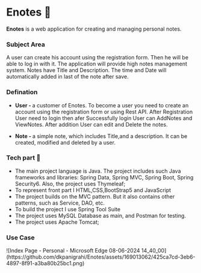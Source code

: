 <h1>Enotes 📔</h1>
<b>Enotes</b> is a web application for creating and managing personal notes.
<h3>Subject Area</h3>
<p>A user can create his account using the registration form. Then he will be able to log in with it. The application will provide high notes management system. Notes have Title and Description. The time and Date will automatically added in last of the note after save.</p>
<h3>Defination</h3>
<ul>
  <li><p><b>User - </b>a customer of Enotes. To become a user you need to create an account using the registration form or using Rest API. After Registration User need to login then afer Successfully login User can AddNotes and ViewNotes. After addition User can edit and Delete the notes.</p></li>
   <li><p><b>Note - </b>a simple note, which includes Title,and a description. It can be created, modified and deleted by a user.</p></li>
</ul>
<h3>Tech part 🚠</h3>
<ul>
  <li>The main project language is Java. The project includes such Java frameworks and libraries: Spring Data, Spring MVC, Spring Boot, Spring Security6. Also, the project uses Thymeleaf;</li>
  <li>To represent front part I HTML,CSS,BootStrap5 and JavaScript</li>
  <li>The project builds on the MVC pattern. But it also contains other patterns, such as Service, DAO, etc.</li>
  <li>To build the project I use Spring Tool Suite</li>
  <li>The project uses MySQL Database as main, and Postman for testing. </li>
  <li>The project uses Apache Tomcat;</li>
</ul>
<h3>Use Case</h3>
![Index Page - Personal - Microsoft​ Edge 08-06-2024 14_40_00](https://github.com/dkpanigrahi/Enotes/assets/169013062/425ca7cd-3eb6-4897-8f91-a3ba80b25bc1.png)

